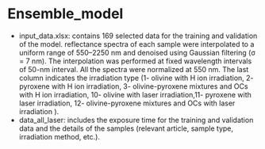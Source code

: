 # Ensemble_model

- input_data.xlsx: contains 169 selected data for the training and validation of the model. reflectance spectra of each sample were interpolated to a uniform range of 550–2250 nm and denoised using Gaussian filtering (σ = 7 nm). The interpolation was performed at fixed wavelength intervals of 50-nm interval. All the spectra were normalized at 550 nm. The last column indicates the irradiation type (1- olivine with H ion irradiation, 2- pyroxene with H ion irradiation, 3- olivine-pyroxene mixtures and OCs with H ion irradiation, 10- olivine with laser irradiation,11- pyroxene with laser irradiation, 12- olivine-pyroxene mixtures and OCs with laser irradiation ).
- data_all_laser: includes the exposure time for the training and validation data and the details of the samples (relevant article, sample type, irradiation method, etc.).
